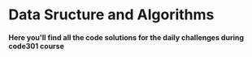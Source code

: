 # Data Sructure and Algorithms

#### Here you'll find all the code solutions for the daily challenges during code301 course
